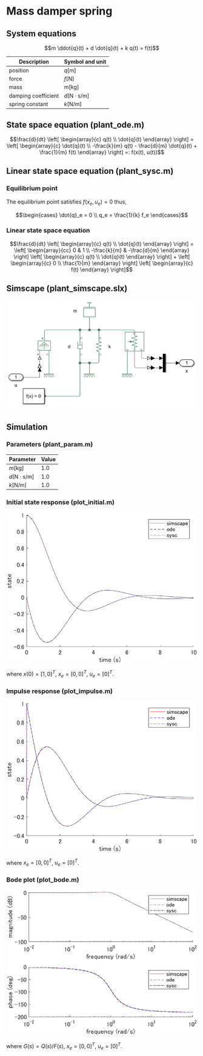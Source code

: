 # Mass damper spring

## System equations

```math
m \ddot{q}(t) + d \dot{q}(t) + k q(t) = f(t)
```

| Description | Symbol and unit |
|-|-|
| position | $`q \mathrm{[m]}`$ |
| force | $`f \mathrm{[N]}`$ |
| mass | $`m \mathrm{[kg]}`$ |
| damping coefficient | $`d \mathrm{[N \cdot s/m]}`$ |
| spring constant | $`k \mathrm{[N/m]}`$ |

## State space equation (plant_ode.m)

```math
\frac{d}{dt} \left[ \begin{array}{c}
q(t) \\ \dot{q}(t)
\end{array} \right]
=
\left[ \begin{array}{c}
\dot{q}(t) \\
-\frac{k}{m} q(t) - \frac{d}{m} \dot{q}(t) + \frac{1}{m} f(t)
\end{array} \right]
=:
f(x(t), u(t))
```

## Linear state space equation (plant_sysc.m)

### Equilibrium point

The equilibrium point satisfies $`f(x_e, u_e) = 0`$ thus,

```math
\begin{cases}
\dot{q}_e = 0 \\
q_e = \frac{1}{k} f_e
\end{cases}
```

### Linear state space equation

```math
\frac{d}{dt} \left[ \begin{array}{c}
q(t) \\ \dot{q}(t)
\end{array} \right]
=
\left[ \begin{array}{cc}
0 & 1 \\
-\frac{k}{m} & -\frac{d}{m}
\end{array} \right]

\left[ \begin{array}{c}
q(t) \\ \dot{q}(t)
\end{array} \right]
+
\left[ \begin{array}{c}
0 \\ \frac{1}{m}
\end{array} \right]

\left[ \begin{array}{c}
f(t)
\end{array} \right]
```

## Simscape (plant_simscape.slx)

![simscape model](simscape.png)

## Simulation

### Parameters (plant_param.m)

| Parameter | Value |
|-|-|
| $`m \mathrm{[kg]}`$ | $`1.0`$ |
| $`d \mathrm{[N \cdot s/m]}`$ | $`1.0`$ |
| $`k \mathrm{[N/m]}`$ | $`1.0`$ |

### Initial state response (plot_initial.m)

![initial state response](initial.png)

where $`x(0) = [1, 0]^T`$, $`x_e = [0, 0]^T`$, $`u_e = [0]^T`$.

### Impulse response (plot_impulse.m)

![impulse response](impulse.png)

where $`x_e = [0, 0]^T`$, $`u_e = [0]^T`$.

### Bode plot (plot_bode.m)

![bode plot](bode.png)

where $`G(s) = Q(s)/F(s)`$, $`x_e = [0, 0]^T`$, $`u_e = [0]^T`$.
